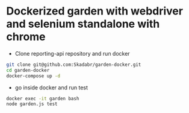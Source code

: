 # Dockerized garden with webdriver and selenium standalone with chrome

* Clone reporting-api repository and run docker

```sh
git clone git@github.com:Skadabr/garden-docker.git
cd garden-docker
docker-compose up -d
```

* go inside docker and run test

```sh
docker exec -it garden bash
node garden.js test
```